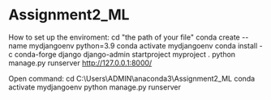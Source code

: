 # Assignment2_ML

How to set up the enviroment:
cd "the path of your file"
conda create --name mydjangoenv python=3.9
conda activate mydjangoenv
conda install -c conda-forge django
django-admin startproject myproject .
python manage.py runserver
http://127.0.0.1:8000/

Open command:
cd C:\Users\ADMIN\anaconda3\Assignment2_ML
conda activate mydjangoenv
python manage.py runserver